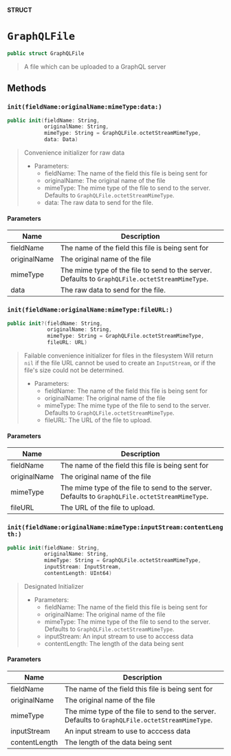 **STRUCT**

# `GraphQLFile`

```swift
public struct GraphQLFile
```

> A file which can be uploaded to a GraphQL server

## Methods
### `init(fieldName:originalName:mimeType:data:)`

```swift
public init(fieldName: String,
            originalName: String,
            mimeType: String = GraphQLFile.octetStreamMimeType,
            data: Data)
```

> Convenience initializer for raw data
>
> - Parameters:
>   - fieldName: The name of the field this file is being sent for
>   - originalName: The original name of the file
>   - mimeType: The mime type of the file to send to the server. Defaults to `GraphQLFile.octetStreamMimeType`.
>   - data: The raw data to send for the file.

#### Parameters

| Name | Description |
| ---- | ----------- |
| fieldName | The name of the field this file is being sent for |
| originalName | The original name of the file |
| mimeType | The mime type of the file to send to the server. Defaults to `GraphQLFile.octetStreamMimeType`. |
| data | The raw data to send for the file. |

### `init(fieldName:originalName:mimeType:fileURL:)`

```swift
public init?(fieldName: String,
             originalName: String,
             mimeType: String = GraphQLFile.octetStreamMimeType,
             fileURL: URL)
```

> Failable convenience initializer for files in the filesystem
> Will return `nil` if the file URL cannot be used to create an `InputStream`, or if the file's size could not be determined.
>
> - Parameters:
>   - fieldName: The name of the field this file is being sent for
>   - originalName: The original name of the file
>   - mimeType: The mime type of the file to send to the server. Defaults to `GraphQLFile.octetStreamMimeType`.
>   - fileURL: The URL of the file to upload.

#### Parameters

| Name | Description |
| ---- | ----------- |
| fieldName | The name of the field this file is being sent for |
| originalName | The original name of the file |
| mimeType | The mime type of the file to send to the server. Defaults to `GraphQLFile.octetStreamMimeType`. |
| fileURL | The URL of the file to upload. |

### `init(fieldName:originalName:mimeType:inputStream:contentLength:)`

```swift
public init(fieldName: String,
            originalName: String,
            mimeType: String = GraphQLFile.octetStreamMimeType,
            inputStream: InputStream,
            contentLength: UInt64)
```

> Designated Initializer
>
> - Parameters:
>   - fieldName: The name of the field this file is being sent for
>   - originalName: The original name of the file
>   - mimeType: The mime type of the file to send to the server. Defaults to `GraphQLFile.octetStreamMimeType`.
>   - inputStream: An input stream to use to acccess data
>   - contentLength: The length of the data being sent

#### Parameters

| Name | Description |
| ---- | ----------- |
| fieldName | The name of the field this file is being sent for |
| originalName | The original name of the file |
| mimeType | The mime type of the file to send to the server. Defaults to `GraphQLFile.octetStreamMimeType`. |
| inputStream | An input stream to use to acccess data |
| contentLength | The length of the data being sent |